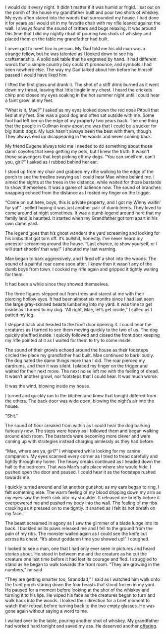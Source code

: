 I would do it every night. It didn't matter if it was humid or frigid. I sat out on the porch of the house my grandfather built and pour two shots of whiskey. My eyes often stared into the woods that surrounded my house. I had done it for years as I would sit in my favorite chair with my rifle leaned against the wall. I always found the sound of critters and bugs relaxing. It was around this time that I did my nightly ritual of pouring two shots of whiskey and placed them on the table my grandfather had built.

I never got to meet him in person. My Dad told me his old man was a strange fellow, but he was talented as I looked down to see his craftsmanship. A solid oak table that he engraved by hand. It had different words that a simple country boy couldn’t pronounce, and symbols I had seen nowhere else.  The way my Dad talked about him before he himself passed I would have liked him.

I lifted the first glass and drank it. The shot of a stiff drink burned as it went down my throat, leaving that little tingle in my chest. I heard the crickets chirp and closed my eyes soaking in the hot summer night until I could hear a faint growl at my feet.

"What is it, Mae?” I asked as my eyes looked down the red nose Pitbull that lied at my feet. She was a good dog and often sat outside with me. Some fool had left her on the edge of my property two years back. The one thing that the people in Cullman knew about me was that I could be a sucker for big dumb dogs. My luck hasn’t always been the best with them, though. They always end up disappearing in the woods and never coming back.

My friend Eugene always told me I needed to do something about those damn coyotes that keep getting my pets, but I knew the truth. It wasn't those scavengers that kept picking off my dogs. “You can smell’em, can’t you, girl?” I asked as I rubbed behind her ear.

I stood up from my chair and grabbed my rifle walking to the edge of the porch to see the treeline swaying as I could hear Mae whine behind me. I aimed the sights at the trees in the distance, while waited for those bastards to show themselves. It was a game of patience now. The sound of branches snapping echoed from the distance as I rested my finger on the trigger.

“Come on out here, boys, this is private property, and I got my Winny waitin’ for ya!’” I yelled hoping it was just another pair of dumb teens. They loved to come around at night sometimes. It was a dumb legend around here that my family land is haunted. It started when my Grandfather got torn apart in his own damn yard.

The legend goes that his ghost wanders the yard screaming and looking for his limbs that got torn off. It’s bullshit, honestly. I’ve never heard my ancestor screaming around the house. “Last chance, to show yourself, or I will start shootin’ that way!” I shouted my last warning.

Mae began to bark aggressively, and I fired off a shot into the woods.  The sound of a painful roar came soon after. I knew then it wasn’t any of the dumb boys from town. I cocked my rifle again and gripped it tightly waiting for them.

It had been a while since they showed themselves.

The three figures stepped out from trees and stared at me with their piercing hollow eyes. It had been almost six months since I had last seen the large gray-skinned beasts lumbering into my yard. It was time to get inside as I turned to my dog. “All right, Mae, let’s get inside,” I called as I patted my leg.

I stepped back and headed to the front door opening it. I could hear the creatures as I turned to see them moving quickly to the two of us. The dog quickly shuffled inside. I quickly followed and closed the front door keeping my rifle pointed at it as I waited for them to try to come inside.

The sound of their growls echoed around the house as their footsteps circled the place my grandfather had built. Mae continued to bark loudly. The dog hated the damn things more than I did. The roar pierced my eardrums, and then it was silent. I placed my finger on the trigger and waited for their next move. The next noise left me with the feeling of dread. It wasn’t another growl, nor footsteps that I could hear. It was much worse.

It was the wind, blowing inside my house.

I turned and quickly ran to the kitchen and knew that tonight differed from the others. The back door was wide open, blowing the night’s air into the house.

"Shit."

The sound of floor creaked from within as I could hear the dog barking furiously now. The steps were heavy as I followed them and began walking around each room. The bastards were becoming more clever and were coming up with strategies instead charging aimlessly as they had before.

“Mae, where are ya, girl?” I whispered while looking for my canine companion. My eyes scanned every corner as I tried to tread carefully and lightly through my home. The heavy creaks continued as I headed down the hall to the bedroom. That was Mae’s safe place where she would hide. I pushed open the door and paused. I could hear it as the footsteps rushed towards me.

I quickly turned around and let another gunshot, as my ears began to ring, I felt something else. The warm feeling of my blood dripping down my arm as my eyes saw the teeth sink into my shoulder. It released me briefly before it overpowered me and pushed my body into the wall. The feeling of my ribs cracking as it pressed on to me tightly. It snarled as I felt its hot breath on my face.

The beast screamed in agony as I saw the glimmer of a blade lunge into its back. I buckled as its paws released me and I fell to the ground from the pain of my ribs.  The monster wailed again as I could see the knife cut across its chest. “It’s about goddamn time you showed up!” I coughed.

I looked to see a man, one that I had only ever seen in pictures and heard stories about. He stood in between me and the creature as he cut the creature one last time before it had lost its courage and fled. I struggled to stand as he began to walk towards the front room. “They are growing in the numbers,” he said

“They are getting smarter too, Granddad,” I said as I watched him walk onto the front porch staring down the four beasts that stood frozen in my yard. He paused for a moment before looking at the shot of the whiskey and turning it to his lips. He wiped his face as the creatures began to turn and walk back into the woods.  I looked their direction for a brief moment to watch their retreat before turning back to the two empty glasses. He was gone again without saying a word to me.

I walked over to the table, pouring another shot of whiskey. My grandfather had worked hard tonight and saved my ass. He deserved another [offering](https://reddit.com/r/czarcarcosa).
